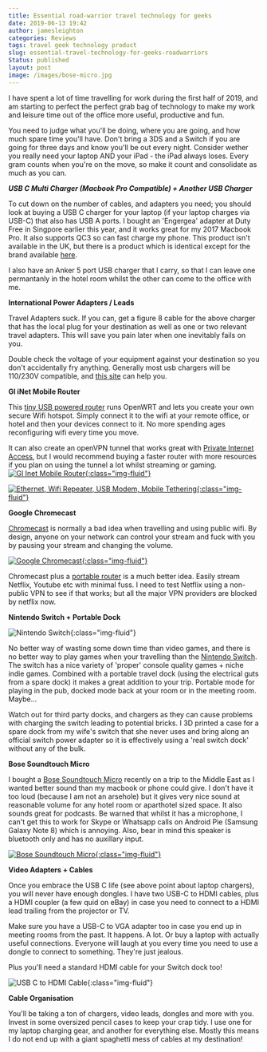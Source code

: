 ```yaml
---
title: Essential road-warrior travel technology for geeks
date: 2019-06-13 19:42
author: jamesleighton
categories: Reviews
tags: travel geek technology product
slug: essential-travel-technology-for-geeks-roadwarriors
Status: published
layout: post
image: /images/bose-micro.jpg
---
```

I have spent a lot of time travelling for work during the first half of 2019, and am starting to perfect the perfect grab bag of technology to make my work and leisure time out of the office more useful, productive and fun.

You need to judge what you'll be doing, where you are going, and how much spare time you'll have. Don't bring a 3DS and a Switch if you are going for three days and know you'll be out every night. Consider wether you really need your laptop AND your iPad - the iPad always loses. Every gram counts when you're on the move, so make it count and consolidate as much as you can.

***USB C Multi Charger (Macbook Pro Compatible) + Another USB Charger***

To cut down on the number of cables, and adapters you need; you should look at buying a USB C charger for your laptop (if your laptop charges via USB-C) that also has USB A ports. I bought an 'Engergea' adapter at Duty Free in Singpore earlier this year, and it works great for my 2017 Macbook Pro. It also supports QC3 so can fast charge my phone. This product isn't available in the UK, but there is a product which is identical except for the brand available [here](https://www.amazon.co.uk/Satechi-Charger-Qualcomm-compatible-MacBook/dp/B07D83RWDM/ref=as_li_ss_tl?keywords=usb+c+power+delivery+macbook+quick+charge&qid=1560446469&s=gateway&sr=8-21&linkCode=ll1&tag=geekyjames-21&linkId=1ad88f1927f7094a00519b35079a9433&language=en_GB](https://www.amazon.co.uk/Satechi-Charger-Qualcomm-compatible-MacBook/dp/B07D83RWDM/ref=as_li_ss_tl?keywords=usb+c+power+delivery+macbook+quick+charge&qid=1560446469&s=gateway&sr=8-21&linkCode=ll1&tag=geekyjames-21&linkId=1ad88f1927f7094a00519b35079a9433&language=en_GB)).

I also have an Anker 5 port USB charger that I carry, so that I can leave one permantanly in the hotel room whilst the other can come to the office with me. 

**International Power Adapters / Leads**

Travel Adapters suck. If you can, get a figure 8 cable for the above charger that has the local plug for your destination as well as one or two relevant travel adapters. This will save you pain later when one inevitably fails on you.

Double check the voltage of your equipment against your destination so you don't accidentally fry anything. Generally most usb chargers will be 110/230V compatible, and [this site](https://www.power-plugs-sockets.com/) can help you.

**Gl iNet Mobile Router**

This [tiny USB powered router](https://www.amazon.co.uk/GL-iNet-GL-MT300N-V2-Pre-installed-Performance-Compatible/dp/B073TSK26W/ref=as_li_ss_tl?keywords=gl+inet&qid=1560446005&s=gateway&sr=8-3&&linkCode=ll1&tag=geekyjames-21&linkId=229f2abd121896112211888e7eb7cf9a&language=en_GB) runs OpenWRT and lets you create your own secure Wifi hotspot. Simply connect it to the wifi at your remote office, or hotel and then your devices connect to it. No more spending ages reconfiguring wifi every time you move.

It can also create an openVPN tunnel that works great with [Private Internet Access](https://www.privateinternetaccess.com/), but I would recommend buying a faster router with more resources if you plan on using the tunnel a lot whilst streaming or gaming.
[![Gl Inet Mobile Router](/images/gl-inet-01.jpg){:class="img-fluid"}](https://www.amazon.co.uk/GL-iNet-GL-MT300N-V2-Pre-installed-Performance-Compatible/dp/B073TSK26W/ref=as_li_ss_tl?keywords=gl+inet&qid=1560446005&s=gateway&sr=8-3&&linkCode=ll1&tag=geekyjames-21&linkId=229f2abd121896112211888e7eb7cf9a&language=en_GB)

[![Ethernet, Wifi Repeater, USB Modem, Mobile Tethering](/images/gl-inet-02.jpg){:class="img-fluid"}](https://www.amazon.co.uk/GL-iNet-GL-MT300N-V2-Pre-installed-Performance-Compatible/dp/B073TSK26W/ref=as_li_ss_tl?keywords=gl+inet&qid=1560446005&s=gateway&sr=8-3&&linkCode=ll1&tag=geekyjames-21&linkId=229f2abd121896112211888e7eb7cf9a&language=en_GB)

**Google Chromecast**

[Chromecast](https://store.google.com/gb/product/chromecast) is normally a bad idea when travelling and using public wifi. By design, anyone on your network can control your stream and fuck with you by pausing your stream and changing the volume. 

[![Google Chromecast](/images/chromecast.jpg){:class="img-fluid"}](https://store.google.com/gb/product/chromecast)

Chromecast plus a [portable router](https://www.amazon.co.uk/GL-iNet-GL-MT300N-V2-Pre-installed-Performance-Compatible/dp/B073TSK26W/ref=as_li_ss_tl?keywords=gl+inet&qid=1560446005&s=gateway&sr=8-3&&linkCode=ll1&tag=geekyjames-21&linkId=229f2abd121896112211888e7eb7cf9a&language=en_GB) is a much better idea. Easily stream Netflix, Youtube etc with minimal fuss. I need to test Netflix using a non-public VPN to see if that works; but all the major VPN providers are blocked by netflix now.

**Nintendo Switch + Portable Dock**

![Nintendo Switch](/images/switch.jpg){:class="img-fluid"}

No better way of wasting some down time than video games, and there is no better way to play games when your travelling than the [Nintendo Switch](https://www.amazon.co.uk/Nintendo-Switch-Neon-Red-Blue/dp/B01N4NBHPM/ref=as_li_ss_tl?keywords=nintendo+switch&qid=1560446364&s=gateway&sr=8-3&linkCode=ll1&tag=geekyjames-21&linkId=407ab5eb514e420ff215de49f0195910&language=en_GB). The switch has a nice variety of 'proper' console quality games + niche indie games. Combined with a portable travel dock (using the electrical guts from a spare dock) it makes a great addition to your trip. Portable mode for playing in the pub, docked mode back at your room or in the meeting room. Maybe... 

Watch out for third party docks, and chargers as they can cause problems with charging the switch leading to potential bricks. I 3D printed a case for a spare dock from my wife's switch that she never uses and bring along an official switch power adapter so it is effectively using a 'real switch dock' without any of the bulk.

**Bose Soundtouch Micro**

I bought a [Bose Soundtouch Micro](https://www.amazon.co.uk/Bose-SoundLink-Micro-Bluetooth-Speaker-Bright-Orange/dp/B0748PGNBX/ref=as_li_ss_tl?keywords=bose+soundlink+micro&qid=1560446309&s=gateway&sr=8-7&linkCode=ll1&tag=geekyjames-21&linkId=d9cd830518e4c50cfe98da12d6d585e6&language=en_GB) recently on a trip to the Middle East as I wanted better sound than my macbook or phone could give. I don't have it too loud (because I am not an arsehole) but it gives very nice sound at reasonable volume for any hotel room or aparthotel sized space. It also sounds great for podcasts. Be warned that whilst it has a microphone, I can't get this to work for Skype or Whatsapp calls on Android Pie (Samsung Galaxy Note 8) which is annoying. Also, bear in mind this speaker is bluetooth only and has no auxillary input.

[![Bose Soundtouch Micro](/images/bose-micro.jpg){:class="img-fluid"}](https://www.amazon.co.uk/Bose-SoundLink-Micro-Bluetooth-Speaker-Bright-Orange/dp/B0748PGNBX/ref=as_li_ss_tl?keywords=bose+soundlink+micro&qid=1560446309&s=gateway&sr=8-7&linkCode=ll1&tag=geekyjames-21&linkId=d9cd830518e4c50cfe98da12d6d585e6&language=en_GB)

**Video Adapters + Cables** 

Once you embrace the USB C life (see above point about laptop chargers), you will never have enough dongles. I have two USB-C to HDMI cables, plus a HDMI coupler (a few quid on eBay) in case you need to connect to a HDMI lead trailing from the projector or TV. 

Make sure you have a USB-C to VGA adapter too in case you end up in meeting rooms from the past. It happens. A lot. Or buy a laptop with actually useful connections. Everyone will laugh at you every time you need to use a dongle to connect to something. They're just jealous.

Plus you'll need a standard HDMI cable for your Switch dock too!

![USB C to HDMI Cable](/images/usbc-hdmi.jpg){:class="img-fluid"}

**Cable Organisation**

You'll be taking a ton of chargers, video leads, dongles and more with you. Invest in some oversized pencil cases to keep your crap tidy. I use one for my laptop charging gear, and another for everything else. Mostly this means I do not end up with a giant spaghetti mess of cables at my destination!